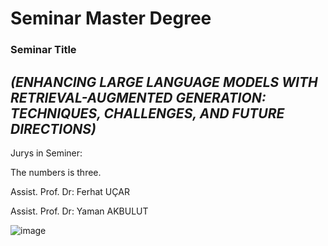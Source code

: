 # Seminar Master Degree

### Seminar Title
  
  _(ENHANCING LARGE LANGUAGE MODELS WITH RETRIEVAL-AUGMENTED GENERATION: TECHNIQUES, CHALLENGES, AND FUTURE DIRECTIONS)_
-----------------------------------------------------------------------------------------------------------------------

Jurys in Seminer: 

The numbers is three.

Assist. Prof. Dr: Ferhat UÇAR

Assist. Prof. Dr: Yaman AKBULUT


![image](https://github.com/user-attachments/assets/b82e1161-eb36-46de-b3ce-a33f41f9a003)
